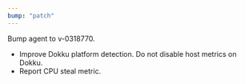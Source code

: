 ```yaml
---
bump: "patch"
---
```


Bump agent to v-0318770.

- Improve Dokku platform detection. Do not disable host metrics on
  Dokku.
- Report CPU steal metric.
